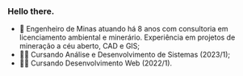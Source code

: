 ### Hello there.
- 🔭 Engenheiro de Minas atuando há 8 anos com consultoria em licenciamento ambiental e minerário.
Experiência em projetos de mineração a céu aberto, CAD e GIS;
- 👨‍💻 Cursando Análise e Desenvolvimento de Sistemas (2023/1);
- 👨‍💻 Cursando Desenvolvimento Web (2022/1).


